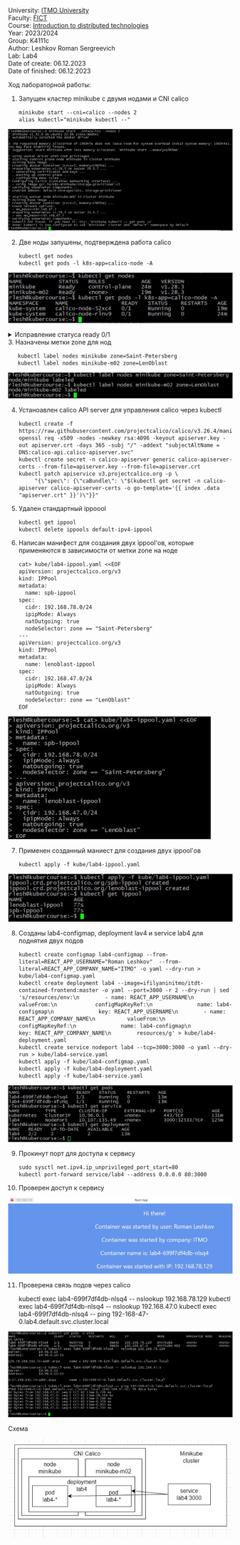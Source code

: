 University: [ITMO University](https://itmo.ru/ru/)  
Faculty: [FICT](https://fict.itmo.ru)  
Course: [Introduction to distributed technologies](https://github.com/itmo-ict-faculty/introduction-to-distributed-technologies)  
Year: 2023/2024  
Group: K4111c  
Author: Leshkov Roman Sergreevich  
Lab: Lab4  
Date of create: 06.12.2023  
Date of finished: 06.12.2023  

Ход лабораторной работы:

1. Запущен кластер minikube с двумя нодами и CNI calico 

       minikube start --cni=calico --nodes 2
       alias kubectl="minikube kubectl --"

![Alt text](img/Screenshot_1.jpg)

2. Две ноды запушены, подтверждена работа calico

       kubectl get nodes
       kubectl get pods -l k8s-app=calico-node -A

![Alt text](img/Screenshot_2.jpg)

<details>
<summary>Исправление статуса ready 0/1</summary>
(Для исправления статуса ready 0/1 calico был переустановлен)

       kubectl delete -f https://docs.projectcalico.org/manifests/calico.yaml
       wget https://docs.projectcalico.org/manifests/calico.yaml

В calico.yaml внесены изменения

        # Auto-detect the BGP IP address.
        - name: IP
           value: "autodetect"
        - name: IP_AUTODETECTION_METHOD
           value: "interface=ens*"

Снова запущен calico

       kubectl apply -f calico.yaml
</details>
3. Назначены метки zone для нод

       kubectl label nodes minikube zone=Saint-Petersberg
       kubectl label nodes minikube-m02 zone=LenOblast

![Alt text](img/Screenshot_3.jpg)

4. Устаноавлен calico API server для управления  calico через kubectl

       kubectl create -f https://raw.githubusercontent.com/projectcalico/calico/v3.26.4/manifests/apiserver.yaml
       openssl req -x509 -nodes -newkey rsa:4096 -keyout apiserver.key -out apiserver.crt -days 365 -subj "/" -addext "subjectAltName = DNS:calico-api.calico-apiserver.svc"
       kubectl create secret -n calico-apiserver generic calico-apiserver-certs --from-file=apiserver.key --from-file=apiserver.crt
       kubectl patch apiservice v3.projectcalico.org -p \
            "{\"spec\": {\"caBundle\": \"$(kubectl get secret -n calico-apiserver calico-apiserver-certs -o go-template='{{ index .data "apiserver.crt" }}')\"}}"

5. Удален стандартный ippoool

       kubectl get ippool
       kubectl delete ippools default-ipv4-ippool

6. Написан манифест для создания двух ippool'ов, которые применяются в зависимости от метки zone на ноде

       cat> kube/lab4-ippool.yaml <<EOF
       apiVersion: projectcalico.org/v3
       kind: IPPool
       metadata:
         name: spb-ippool
       spec:
         cidr: 192.168.78.0/24
         ipipMode: Always
         natOutgoing: true
         nodeSelector: zone == "Saint-Petersberg"
       ---
       apiVersion: projectcalico.org/v3
       kind: IPPool
       metadata:
         name: lenoblast-ippool
       spec:
         cidr: 192.168.47.0/24
         ipipMode: Always
         natOutgoing: true
         nodeSelector: zone == "LenOblast"
       EOF

![Alt text](img/Screenshot_4.jpg)

7. Применен созданный маниест для создания двух ippool'ов

       kubectl apply -f kube/lab4-ippool.yaml

![Alt text](img/Screenshot_5.jpg)

8. Созданы lab4-configmap, deployment lav4 и service lab4 для поднятия двух подов

       kubectl create configmap lab4-configmap --from-literal=REACT_APP_USERNAME="Roman Leshkov"  --from-literal=REACT_APP_COMPANY_NAME="ITMO" -o yaml --dry-run > kube/lab4-configmap.yaml
       kubectl create deployment lab4 --image=ifilyaninitmo/itdt-contained-frontend:master -o yaml --port=3000 -r 2 --dry-run | sed 's/resources/env:\n        - name: REACT_APP_USERNAME\n          valueFrom:\n            configMapKeyRef:\n              name: lab4-configmap\n              key: REACT_APP_USERNAME\n        - name: REACT_APP_COMPANY_NAME\n          valueFrom:\n            configMapKeyRef:\n              name: lab4-configmap\n              key: REACT_APP_COMPANY_NAME\n        resources/g' > kube/lab4-deployment.yaml
       kubectl create service nodeport lab4 --tcp=3000:3000 -o yaml --dry-run > kube/lab4-service.yaml
       kubectl apply -f kube/lab4-configmap.yaml
       kubectl apply -f kube/lab4-deployment.yaml
       kubectl apply -f kube/lab4-service.yaml

![Alt text](img/Screenshot_6.jpg)

9. Прокинут порт для доступа к сервису 

       sudo sysctl net.ipv4.ip_unprivileged_port_start=80
       kubectl port-forward service/lab4 --address 0.0.0.0 80:3000

10. Проверен доступ к сервису

![Alt text](img/Screenshot_7.jpg)

11. Проверена связь подов через calico

       kubectl exec lab4-699f7df4db-nlsq4 -- nslookup 192.168.78.129
       kubectl exec lab4-699f7df4db-nlsq4 -- nslookup 192.168.47.0
       kubectl exec lab4-699f7df4db-nlsq4 -- ping 192-168-47-0.lab4.default.svc.cluster.local

![Alt text](img/Screenshot_9.jpg)

Схема

![Alt text](img/Screenshot_8.jpg)
